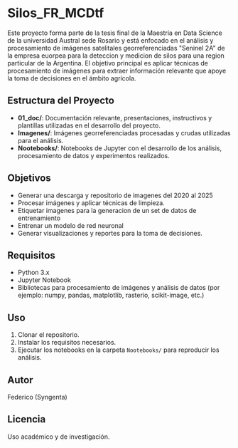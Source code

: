 # Silos_FR_MCDtf

Este proyecto forma parte de la tesis final de la Maestría en Data Science de la universidad Austral sede Rosario y está enfocado en el análisis y procesamiento de imágenes satelitales georreferenciadas "Seninel 2A" de la empresa euorpea para la deteccion y medicion de silos para una region particular de la Argentina. El objetivo principal es aplicar técnicas de procesamiento de imágenes para extraer información relevante que apoye la toma de decisiones en el ámbito agrícola.

## Estructura del Proyecto

- **01_doc/**: Documentación relevante, presentaciones, instructivos y plantillas utilizadas en el desarrollo del proyecto.
- **Imagenes/**: Imágenes georreferenciadas procesadas y crudas utilizadas para el análisis.
- **Nootebooks/**: Notebooks de Jupyter con el desarrollo de los análisis, procesamiento de datos y experimentos realizados.

## Objetivos
- Generar una descarga y repositorio de imagenes del 2020 al 2025 
- Procesar imágenes y aplicar técnicas de limpieza.
- Etiquetar imagenes para la generacion de un set de datos de entrenamiento
- Entrenar un modelo de red neuronal
- Generar visualizaciones y reportes para la toma de decisiones.

## Requisitos
- Python 3.x
- Jupyter Notebook
- Bibliotecas para procesamiento de imágenes y análisis de datos (por ejemplo: numpy, pandas, matplotlib, rasterio, scikit-image, etc.)

## Uso
1. Clonar el repositorio.
2. Instalar los requisitos necesarios.
3. Ejecutar los notebooks en la carpeta `Nootebooks/` para reproducir los análisis.

## Autor
Federico (Syngenta)

## Licencia
Uso académico y de investigación.

